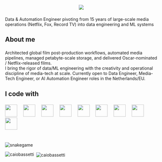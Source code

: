 
<p align="center">
  <img src="https://capsule-render.vercel.app/api?text=Hi%20👋,%20I'm%20Caio%20Bassetti&fontColor=000000&animation=fadeIn&type=waving&color=gradient&height=100&theme=radical"/>
</p>

###

<p align="left">Data & Automation Engineer pivoting from 15 years of large-scale media operations (Netflix, Fox, Record TV) into data engineering and ML systems</p>

###

<h2 align="left">About me</h2>

###

<p align="left">Architected global film post-production workflows, automated media pipelines, managed petabyte-scale storage, and delivered Oscar-nominated / Netflix-released films.<br>I bring the rigor of data/ML engineering with the creativity and operational discipline of media-tech at scale. Currently open to Data Engineer, Media-Tech Engineer, or AI Automation Engineer roles in the Netherlands/EU.</p>

###

<h2 align="left">I code with</h2>

###

<div align="left">
  <img src="https://cdn.jsdelivr.net/gh/devicons/devicon@latest/icons/python/python-original-wordmark.svg" height="40"/>
  <img width="12" />
  <img src="https://cdn.jsdelivr.net/gh/devicons/devicon@latest/icons/amazonwebservices/amazonwebservices-original-wordmark.svg" height="40"/>
  <img width="12" />
  <img src="https://cdn.jsdelivr.net/gh/devicons/devicon@latest/icons/googlecloud/googlecloud-original-wordmark.svg" height="40"/>
  <img width="12" />
  <img src="https://cdn.jsdelivr.net/gh/devicons/devicon@latest/icons/postgresql/postgresql-plain-wordmark.svg" height="40"/>
  <img width="12" />
  <img src="https://cdn.jsdelivr.net/gh/devicons/devicon@latest/icons/docker/docker-original-wordmark.svg" height="40"/>
  <img width="12" />
  <img src="https://cdn.jsdelivr.net/gh/devicons/devicon@latest/icons/apachekafka/apachekafka-original-wordmark.svg" height="40"/>
  <img width="12" />
  <img src="https://cdn.jsdelivr.net/gh/devicons/devicon@latest/icons/grafana/grafana-plain-wordmark.svg" height="40"/>
  <img width="12" />
  <img src="https://cdn.jsdelivr.net/gh/devicons/devicon@latest/icons/tensorflow/tensorflow-original-wordmark.svg" height="40"/>
  <img width="12" />
  <img src="https://cdn.jsdelivr.net/gh/devicons/devicon@latest/icons/scikitlearn/scikitlearn-original.svg" height="40"/>
  <img width="12" />
</div>

###

<br clear="both">

<img class="w-full" alt="snakegame" src="https://profile-readme-generator.com/assets/snake.svg">

<p><img align="left" src="https://github-readme-stats.vercel.app/api/top-langs?username=caiobassetti&show_icons=true&locale=en&layout=compact" alt="caiobassetti" /></p>

<p>&nbsp;<img align="center" src="https://github-readme-stats.vercel.app/api?username=caiobassetti&show_icons=true&locale=en" alt="caiobassetti" /></p>






###

